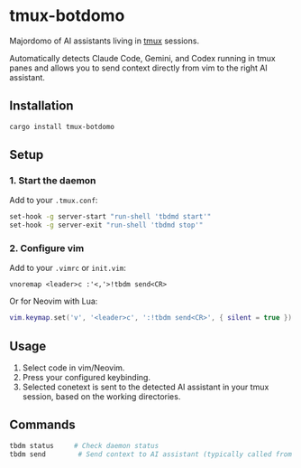 # tmux-botdomo

Majordomo of AI assistants living in [tmux](https://github.com/tmux/tmux) sessions.

Automatically detects Claude Code, Gemini, and Codex running in tmux panes and allows you to send context directly from vim to the right AI assistant.

## Installation

```bash
cargo install tmux-botdomo
```

## Setup

### 1. Start the daemon

Add to your `.tmux.conf`:

```bash
set-hook -g server-start "run-shell 'tbdmd start'"
set-hook -g server-exit "run-shell 'tbdmd stop'"
```

### 2. Configure vim

Add to your `.vimrc` or `init.vim`:
```vim
vnoremap <leader>c :'<,'>!tbdm send<CR>
```

Or for Neovim with Lua:
```lua
vim.keymap.set('v', '<leader>c', ':!tbdm send<CR>', { silent = true })
```

## Usage

1. Select code in vim/Neovim.
2. Press your configured keybinding.
3. Selected conetext is sent to the detected AI assistant in your tmux session, based on the working directories.

## Commands

```bash
tbdm status     # Check daemon status
tbdm send        # Send context to AI assistant (typically called from vim)
```
